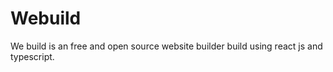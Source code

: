 # Webuild

We build is an free and open source website builder build using react js
and typescript.
